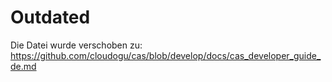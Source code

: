 # Outdated

Die Datei wurde verschoben zu: https://github.com/cloudogu/cas/blob/develop/docs/cas_developer_guide_de.md
